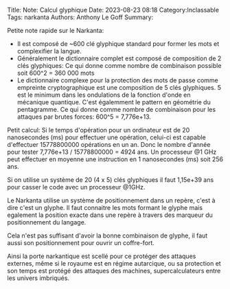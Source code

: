 Title: Note: Calcul glyphique
Date: 2023-08-23 08:18
Category:Inclassable
Tags: narkanta
Authors: Anthony Le Goff
Summary:

Petite note rapide sur le Narkanta:

* Il est composé de ~600 clé glyphique standard pour former les mots et complexifier la langue.
* Généralement le dictionnaire complet est composé de composition de 2 clés glyphiques: Ce qui donne comme nombre de combinaison possible soit 600^2 = 360 000 mots
* Le dictionnaire complexe pour la protection des mots de passe comme empreinte cryptographique est une composition de 5 clés glyphiques. 5 est le minimum dans les ondulations de la fonction d'onde en mécanique quantique. C'est égalemment le pattern en géométrie du pentagramme. Ce qui donne comme nombre de combinaison pour les attaques par brutes forces: 600^5 = 7,776e+13. 

Petit calcul: Si le temps d'opération pour un ordinateur est de 20 nanosecondes (ms) pour effectuer une opération, celui-ci est capable d'effectuer 15778800000 opérations en un an. Donc le nombre d'année pour tester 7,776e+13 / 15778800000 = 4924 ans.
Un processeur @1 GHz peut effectuer en moyenne une instruction en 1 nanosecondes (ms) soit 256 ans. 

Si on utilise un système de 20 (4 x 5) clés glyphiques il faut 1,15e+39 ans pour casser le code avec un processeur @1GHz. 

Le Narkanta utilise un système de positionnement dans un repère, c'est à dire c'est un glyphe. Il faut connaitre les mots formant le glyphe mais egalement la position exacte dans une repère à travers des marqueur du positionnement du langage.

Cela n'est pas suffisant d'avoir la bonne combinaison de glyphe, il faut aussi son positionnement pour ouvrir un coffre-fort.

Ainsi la porte narkantique est scellé pour ce protéger des attaques externes, même si le royaume est en régime autarcique, ou sa protection et son temps est protégé des attaques des machines, supercalculateurs entre les univers imbriqués. 